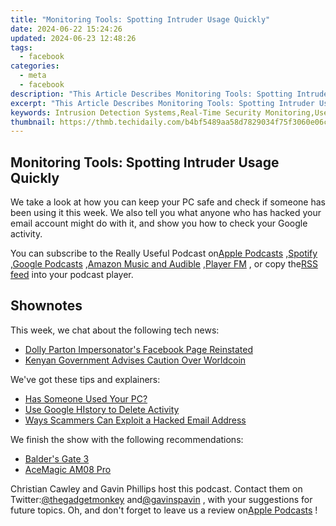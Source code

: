 ```yaml
---
title: "Monitoring Tools: Spotting Intruder Usage Quickly"
date: 2024-06-22 15:24:26
updated: 2024-06-23 12:48:26
tags:
  - facebook
categories:
  - meta
  - facebook
description: "This Article Describes Monitoring Tools: Spotting Intruder Usage Quickly"
excerpt: "This Article Describes Monitoring Tools: Spotting Intruder Usage Quickly"
keywords: Intrusion Detection Systems,Real-Time Security Monitoring,User Activity Alerts,Breach Prevention Tools,Cybersecurity Surveillance,Malicious Access Spotting,IT Defense Mechanisms
thumbnail: https://thmb.techidaily.com/b4bf5489aa58d7829034f75f3060e06c6a303902d9f1c209f852264705aa9ec8.jpg
---
```


## Monitoring Tools: Spotting Intruder Usage Quickly

 We take a look at how you can keep your PC safe and check if someone has been using it this week. We also tell you what anyone who has hacked your email account might do with it, and show you how to check your Google activity.

 You can subscribe to the Really Useful Podcast on[Apple Podcasts](https://podcasts.apple.com/gb/podcast/the-really-useful-podcast/id1437847131?mt=2) ,[Spotify](https://open.spotify.com/show/283gDxLd6OTNEpRq6tN7ha) ,[Google Podcasts](https://www.google.com/podcasts?feed=aHR0cHM6Ly9hbmNob3IuZm0vcy8zMWJlNDcwL3BvZGNhc3QvcnNz) ,[Amazon Music and Audible](https://music.amazon.co.uk/podcasts/20ab73d4-5da2-46c7-a17f-dc6eb39bdb48/The-Really-Useful-Podcast) ,[Player FM](https://player.fm/series/the-really-useful-podcast-2491856) , or copy the[RSS feed](https://feeds.transistor.fm/the-really-useful-podcast) into your podcast player.

## Shownotes

This week, we chat about the following tech news:

* [Dolly Parton Impersonator's Facebook Page Reinstated](https://www.bbc.co.uk/news/uk-england-south-yorkshire-66395280)
* [Kenyan Government Advises Caution Over Worldcoin](https://www.bbc.co.uk/news/world-africa-66383325)

We've got these tips and explainers:

* [Has Someone Used Your PC?](https://www.makeuseof.com/tag/has-someone-used-your-pc-3-ways-to-check/)
* [Use Google HIstory to Delete Activity](https://www.makeuseof.com/google-history-delete-all-my-activity/)
* [Ways Scammers Can Exploit a Hacked Email Address](https://www.makeuseof.com/tag/5-ways-your-email-address-can-be-exploited-by-scammers/)

We finish the show with the following recommendations:

* [Balder's Gate 3](https://baldursgate3.game/)
* [AceMagic AM08 Pro](https://www.acemagic.com/collections/mini-pc/products/ace-am08-pro-amd-ryzen-9%E2%84%A2-6900hx)

 Christian Cawley and Gavin Phillips host this podcast. Contact them on Twitter:[@thegadgetmonkey](https://twitter.com/thegadgetmonkey) and[@gavinspavin](https://twitter.com/gavinspavin) , with your suggestions for future topics. Oh, and don't forget to leave us a review on[Apple Podcasts](http://podcasts.apple.com/gb/podcast/the-really-useful-podcast/id1437847131?mt=2) !


<ins class="adsbygoogle"
     style="display:block"
     data-ad-format="autorelaxed"
     data-ad-client="ca-pub-7571918770474297"
     data-ad-slot="1223367746"></ins>



<ins class="adsbygoogle"
     style="display:block"
     data-ad-client="ca-pub-7571918770474297"
     data-ad-slot="8358498916"
     data-ad-format="auto"
     data-full-width-responsive="true"></ins>

